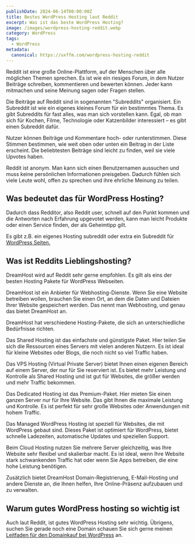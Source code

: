 ```yaml
---
publishDate: 2024-06-14T00:00:00Z
title: Bestes WordPress Hosting laut Reddit
excerpt: Was ist das beste WordPress Hosting?
image: /images/wordpress-hosting-reddit.webp
category: WordPress
tags:
  - WordPress
metadata:
  canonical: https://uxffm.com/wordpress-hosting-reddit
---
```


Reddit ist eine große Online-Plattform, auf der Menschen über alle möglichen Themen sprechen. Es ist wie ein riesiges Forum, in dem Nutzer Beiträge schreiben, kommentieren und bewerten können. Jeder kann mitmachen und seine Meinung sagen oder Fragen stellen.

Die Beiträge auf Reddit sind in sogenannten "Subreddits" organisiert. Ein Subreddit ist wie ein eigenes kleines Forum für ein bestimmtes Thema. Es gibt Subreddits für fast alles, was man sich vorstellen kann. Egal, ob man sich für Kochen, Filme, Technologie oder Katzenbilder interessiert – es gibt einen Subreddit dafür.

Nutzer können Beiträge und Kommentare hoch- oder runterstimmen. Diese Stimmen bestimmen, wie weit oben oder unten ein Beitrag in der Liste erscheint. Die beliebtesten Beiträge sind leicht zu finden, weil sie viele Upvotes haben.

Reddit ist anonym. Man kann sich einen Benutzernamen aussuchen und muss keine persönlichen Informationen preisgeben. Dadurch fühlen sich viele Leute wohl, offen zu sprechen und ihre ehrliche Meinung zu teilen.

## Was bedeutet das für WordPress Hosting?

Dadurch dass Redditor, also Reddit user, schnell auf den Punkt kommen und die Antworten nach Erfahrung upgevotet werden, kann man leicht Produkte oder einen Service finden, der als Geheimtipp gilt.

Es gibt z.B. ein eigenes Hosting subreddit oder extra ein Subreddit für <a href="/service/wordpress-frankfurt">WordPress Seiten.</a>

## Was ist Reddits Lieblingshosting?

DreamHost wird auf Reddit sehr gerne empfohlen. Es gilt als eins der besten Hosting Pakete für WordPress Webseiten.

DreamHost ist ein Anbieter für Webhosting-Dienste. Wenn Sie eine Website betreiben wollen, brauchen Sie einen Ort, an dem die Daten und Dateien Ihrer Website gespeichert werden. Das nennt man Webhosting, und genau das bietet DreamHost an.

DreamHost hat verschiedene Hosting-Pakete, die sich an unterschiedliche Bedürfnisse richten.

Das Shared Hosting ist das einfachste und günstigste Paket. Hier teilen Sie sich die Ressourcen eines Servers mit vielen anderen Nutzern. Es ist ideal für kleine Websites oder Blogs, die noch nicht so viel Traffic haben.

Das VPS Hosting (Virtual Private Server) bietet Ihnen einen eigenen Bereich auf einem Server, der nur für Sie reserviert ist. Es bietet mehr Leistung und Kontrolle als Shared Hosting und ist gut für Websites, die größer werden und mehr Traffic bekommen.

Das Dedicated Hosting ist das Premium-Paket. Hier mieten Sie einen ganzen Server nur für Ihre Website. Das gibt Ihnen die maximale Leistung und Kontrolle. Es ist perfekt für sehr große Websites oder Anwendungen mit hohem Traffic.

Das Managed WordPress Hosting ist speziell für Websites, die mit WordPress gebaut sind. Dieses Paket ist optimiert für WordPress, bietet schnelle Ladezeiten, automatische Updates und speziellen Support.

Beim Cloud Hosting nutzen Sie mehrere Server gleichzeitig, was Ihre Website sehr flexibel und skalierbar macht. Es ist ideal, wenn Ihre Website stark schwankenden Traffic hat oder wenn Sie Apps betreiben, die eine hohe Leistung benötigen.

Zusätzlich bietet DreamHost Domain-Registrierung, E-Mail-Hosting und andere Dienste an, die Ihnen helfen, Ihre Online-Präsenz aufzubauen und zu verwalten.

## Warum gutes WordPress hosting so wichtig ist

Auch laut Reddit, ist gutes WordPress Hosting sehr wichtig. Übrigens, suchen Sie gerade noch eine Domain schauen Sie sich gerne meinen <a href="/wordpress-domain">Leitfaden für den Domainkauf bei WordPress</a> an.